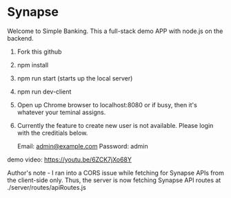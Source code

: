 # Synapse
Welcome to Simple Banking.  This a full-stack demo APP with node.js on the backend. 

1) Fork this github
2) npm install
3) npm run start (starts up the local server)
4) npm run dev-client
5) Open up Chrome browser to localhost:8080 or if busy, then it's whatever your teminal assigns. 
6) Currently the feature to create new user is not available. Please login with the creditials below.

    Email: admin@example.com
    Password: admin


demo video:
https://youtu.be/6ZCK7jXo68Y


Author's note -
I ran into a CORS issue while fetching for Synapse APIs from the client-side only. Thus, the server is now fetching Synapse API routes at ./server/routes/apiRoutes.js